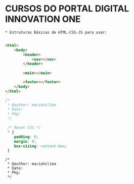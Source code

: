 # CURSOS DO PORTAL DIGITAL INNOVATION ONE

    * Estruturas Básicas de HTML-CSS-JS para usar:

```html

<html>
    <body>
        <header>
            <nav></nav>
        </header>
        
        <main></main>

        <footer></footer>
    </body>
</html>

```

```CSS
/* 
 * @author: maciohslima
 * Date: 
 * Pkg: 
 */

 /* Reset CSS */
 * {
    padding: 0;
    margin: 0;
    box-sizing: content-box;
 }
```

```JS
/*
 * @author: maciohslima
 * Date: 
 * Pkg:
 */
```